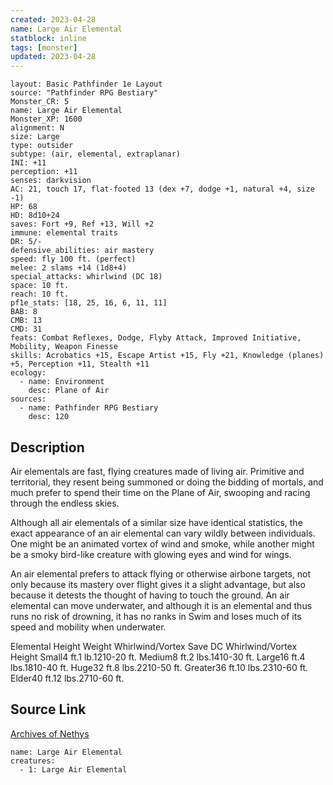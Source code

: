 ```yaml
---
created: 2023-04-28
name: Large Air Elemental
statblock: inline
tags: [monster]
updated: 2023-04-28
---
```

```statblock
layout: Basic Pathfinder 1e Layout
source: "Pathfinder RPG Bestiary"
Monster_CR: 5
name: Large Air Elemental
Monster_XP: 1600
alignment: N
size: Large
type: outsider
subtype: (air, elemental, extraplanar)
INI: +11
perception: +11
senses: darkvision
AC: 21, touch 17, flat-footed 13 (dex +7, dodge +1, natural +4, size -1)
HP: 68
HD: 8d10+24
saves: Fort +9, Ref +13, Will +2
immune: elemental traits
DR: 5/-
defensive_abilities: air mastery
speed: fly 100 ft. (perfect)
melee: 2 slams +14 (1d8+4)
special_attacks: whirlwind (DC 18)
space: 10 ft.
reach: 10 ft.
pf1e_stats: [18, 25, 16, 6, 11, 11]
BAB: 8
CMB: 13
CMD: 31
feats: Combat Reflexes, Dodge, Flyby Attack, Improved Initiative, Mobility, Weapon Finesse
skills: Acrobatics +15, Escape Artist +15, Fly +21, Knowledge (planes) +5, Perception +11, Stealth +11
ecology:
  - name: Environment
    desc: Plane of Air
sources:
  - name: Pathfinder RPG Bestiary
    desc: 120
```
## Description
Air elementals are fast, flying creatures made of living air. Primitive and territorial, they resent being summoned or doing the bidding of mortals, and much prefer to spend their time on the Plane of Air, swooping and racing through the endless skies.

Although all air elementals of a similar size have identical statistics, the exact appearance of an air elemental can vary wildly between individuals. One might be an animated vortex of wind and smoke, while another might be a smoky bird-like creature with glowing eyes and wind for wings.

An air elemental prefers to attack flying or otherwise airbone targets, not only because its mastery over flight gives it a slight advantage, but also because it detests the thought of having to touch the ground. An air elemental can move underwater, and although it is an elemental and thus runs no risk of drowning, it has no ranks in Swim and loses much of its speed and mobility when underwater.

Elemental Height Weight Whirlwind/Vortex Save DC Whirlwind/Vortex Height Small4 ft.1 lb.1210-20 ft. Medium8 ft.2 lbs.1410-30 ft. Large16 ft.4 lbs.1810-40 ft. Huge32 ft.8 lbs.2210-50 ft. Greater36 ft.10 lbs.2310-60 ft. Elder40 ft.12 lbs.2710-60 ft.
## Source Link
[Archives of Nethys](https://aonprd.com/MonsterDisplay.aspx?ItemName=Large%20Air%20Elemental)
```encounter-table
name: Large Air Elemental
creatures:
  - 1: Large Air Elemental
```
